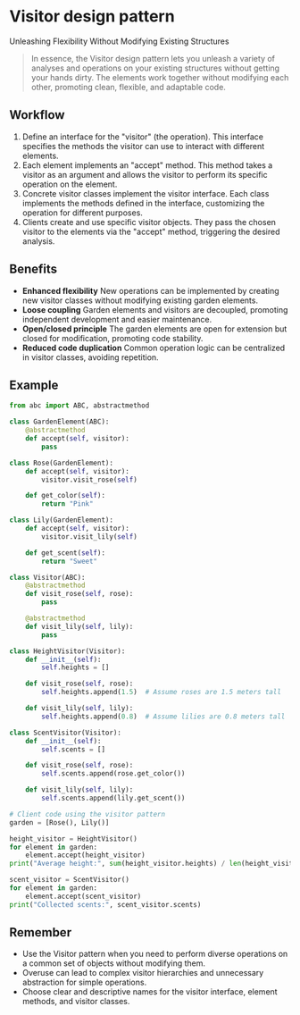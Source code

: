 # **Visitor design pattern**

Unleashing Flexibility Without Modifying Existing Structures

> In essence, the Visitor design pattern lets you unleash a variety of analyses and operations on your existing structures without getting your hands dirty. The elements work together without modifying each other, promoting clean, flexible, and adaptable code.

## Workflow

1. Define an interface for the "visitor" (the operation). This interface specifies the methods the visitor can use to interact with different elements.
2. Each element implements an "accept" method. This method takes a visitor as an argument and allows the visitor to perform its specific operation on the element.
3. Concrete visitor classes implement the visitor interface. Each class implements the methods defined in the interface, customizing the operation for different purposes.
4. Clients create and use specific visitor objects. They pass the chosen visitor to the elements via the "accept" method, triggering the desired analysis.

## Benefits

* **Enhanced flexibility**
  New operations can be implemented by creating new visitor classes without modifying existing garden elements.
* **Loose coupling**
  Garden elements and visitors are decoupled, promoting independent development and easier maintenance.
* **Open/closed principle**
  The garden elements are open for extension but closed for modification, promoting code stability.
* **Reduced code duplication**
  Common operation logic can be centralized in visitor classes, avoiding repetition.

## Example

```python
from abc import ABC, abstractmethod

class GardenElement(ABC):
    @abstractmethod
    def accept(self, visitor):
        pass

class Rose(GardenElement):
    def accept(self, visitor):
        visitor.visit_rose(self)

    def get_color(self):
        return "Pink"

class Lily(GardenElement):
    def accept(self, visitor):
        visitor.visit_lily(self)

    def get_scent(self):
        return "Sweet"

class Visitor(ABC):
    @abstractmethod
    def visit_rose(self, rose):
        pass

    @abstractmethod
    def visit_lily(self, lily):
        pass

class HeightVisitor(Visitor):
    def __init__(self):
        self.heights = []

    def visit_rose(self, rose):
        self.heights.append(1.5)  # Assume roses are 1.5 meters tall

    def visit_lily(self, lily):
        self.heights.append(0.8)  # Assume lilies are 0.8 meters tall

class ScentVisitor(Visitor):
    def __init__(self):
        self.scents = []

    def visit_rose(self, rose):
        self.scents.append(rose.get_color())

    def visit_lily(self, lily):
        self.scents.append(lily.get_scent())

# Client code using the visitor pattern
garden = [Rose(), Lily()]

height_visitor = HeightVisitor()
for element in garden:
    element.accept(height_visitor)
print("Average height:", sum(height_visitor.heights) / len(height_visitor.heights))

scent_visitor = ScentVisitor()
for element in garden:
    element.accept(scent_visitor)
print("Collected scents:", scent_visitor.scents)

```

## Remember

* Use the Visitor pattern when you need to perform diverse operations on a common set of objects without modifying them.
* Overuse can lead to complex visitor hierarchies and unnecessary abstraction for simple operations.
* Choose clear and descriptive names for the visitor interface, element methods, and visitor classes.
